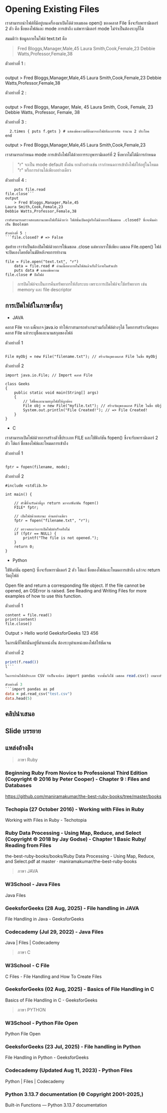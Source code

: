 # Opening Existing Files

เราสามารถนำไฟล์ที่มีอยู่บนเครื่องมาเปิดได้ด้วยเมธอด open() ของคลาส File ซึ่งจะรับพารามิเตอร์ 2 ตัว คือ ชื่อของไฟล์และ mode การเข้าถึง แต่พารามิเตอร์ mode ไม่จำเป็นต้องระบุก็ได้

สมมติว่า ข้อมูลภายในไฟล์ text.txt คือ 

> Fred Bloggs,Manager,Male,45
Laura Smith,Cook,Female,23
Debbie Watts,Professor,Female,38

ตัวอย่างที่ 1 :
```File.open("example.txt").each { |line| puts line } # แสดงข้อความที่ดึงมาจากไฟล์ทีละบรรทัด
```
output
	> Fred Bloggs,Manager,Male,45
Laura Smith,Cook,Female,23
Debbie Watts,Professor,Female,38

ตัวอย่างที่ 2 :
```File.open("text.txt").each(',') { |line| puts line } # แสดงข้อความที่ดึงมาจากไฟล์ทีละบรรทัด โดยจะตัดประโยคด้วย ","
```
output
	> Fred Bloggs,
Manager,
Male,
45
Laura Smith,
Cook,
Female,
23
Debbie Watts,
Professor,
Female,
38

ตัวอย่างที่ 3 :
```File.open("text.txt") do |f| 
  2.times { puts f.gets } # แสดงข้อความที่ดึงมาจากไฟล์ทีละบรรทัด จำนวน 2 ประโยค
end 
```
output
	> Fred Bloggs,Manager,Male,45
Laura Smith,Cook,Female,23

เราสามารถกำหนด  mode การเข้าถึงไฟล์ได้ด้วยการระบุพารามิเตอร์ที่ 2  ซึ่งหากไม่ได้มีการกำหนด 
> "r" จะเป็น mode default ตั้งต้น 
ยกตัวอย่างเช่น เรากำหนดการเข้าถึงไฟล์ให้อยู่ในโหมด "r" หรือการอ่านได้เพียงอย่างเดียว

ตัวอย่างที่ 4 :
```file = File.open("text.txt", "r")
	puts file.read
file.close```
output
	> Fred Bloggs,Manager,Male,45
Laura Smith,Cook,Female,23
Debbie Watts,Professor,Female,38

เรายังสามารถตรวจสอบสถานะของไฟล์ได้ด้วยว่า ไฟล์นั้นเปิดอยู่หรือไม่ด้วยการใช้เมธอด .closed? ซึ่งจะคืนค่าเป็น Boolean 

ตัวอย่างที่ 5 :
```file.closed? # => False  
```

สุดท้าย เราจำเป็นต้องปิดไฟล์ด้วยการใช้เมธอด .close   แต่หากเราใช้เพียง เมธอด File.open() ไฟล์จะปิดเองโดยอัตโนมัติหลังจบการทำงาน

```# เปิดไฟล์ด้วยสถานะ อ่านอย่างเดียว
file = File.open("text.txt", "r")
	data = file.read # อ่านเนื้อหาภายในไฟล์แล้วเก็บไว้ภายในตัวแปร
	puts data # แสดงข้อความ
file.close # ปิดไฟล์
```

> การปิดไฟล์จะเป็นการคืนทรัพยากรให้กับระบบ เพราะการเปิดไฟล์จะใช้ทรัพยากร เช่น memory และ file descriptor


## การเปิดไฟล์ในภาษาอื่นๆ
- JAVA 

คลาส File จาก แพ็กเกจ java.io ทำให้เราสามารถทำงานร่วมกับไฟล์ต่างๆได้ โดยการสร้างวัตถุของคลาส File แล้วระบุชื่อและนามสกุลของไฟล์ 

ตัวอย่างที่ 1
```import java.io.File;  // Import คลาส File

File myObj = new File("filename.txt"); // สร้างวัตถุของคลาส File ในชื่อ myObj
```

ตัวอย่างที่ 2
```// Import คลาส File
import java.io.File; // Import คลาส File

class Geeks 
{
    public static void main(String[] args)
    {
        // ใส่ชื่อและนามสกุลไฟล์ให้ถูกต้อง
        File obj = new File("myfile.txt"); // สร้างวัตถุของคลาส File ในชื่อ obj
        System.out.println("File Created!"); // => File Created!
    }
}
```


- C

เราสามารถเปิดไฟล์ด้วยการสร้างตัวชี้ประเภท FILE และใช้ฟังก์ชัน fopen() ซึ่งจะรับพารามิเตอร์ 2 ตัว ได้แก่ ชื่อของไฟล์และโหมดการเข้าถึง

ตัวอย่างที่ 1
```FILE *fptr;

fptr = fopen(filename, mode);
```

ตัวอย่างที่ 2
```#include <stdio.h>
#include <stdlib.h>

int main() {
    
    // ตัวชี้ที่จะรับค่าที่ถูก return มาจากฟังก์ชัน fopen()
    FILE* fptr;

    // เปิดไฟล์ด้วยสถานะ อ่านอย่างเดียว
    fptr = fopen("filename.txt", "r");

    // ตรวจสอบว่าการเปิดไฟล์สำเร็จหรือไม่
    if (fptr == NULL) {
        printf("The file is not opened.");
    }
    return 0;
}
```


- Python

ใช้ฟังก์ชัน open() ซึ่งจะรับพารามิเตอร์ 2 ตัว ได้แก่ ชื่อของไฟล์และโหมดการเข้าถึง แล้วจะ return วัตถุไฟล์ 

Open file and return a corresponding file object. If the file cannot be opened, an OSError is raised. See Reading and Writing Files for more examples of how to use this function.

ตัวอย่างที่ 1
```file = open("geeks.txt", "r")
content = file.read()
print(content)
file.close()
```
Output
	> Hello world
GeeksforGeeks
123 456

ในกรณีที่ไฟล์นั้นอยู่ที่ตำแหน่งอื่น ต้องระบุตำแหน่งของไฟล์ให้ชัดเจน

ตัวอย่างที่ 2
```f = open("D:\\myfiles\welcome.txt")
print(f.read())
l```

ในการอ่านไฟล์ประเภท CSV จำเป็นจะต้อง import pandas จากนั้นจึงใช้ เมธอด read.csv() เหมาะสำหรับการวิเคราะห์ข้อมูล

ตัวอย่างที่ 3
```import pandas as pd
data = pd.read_csv("test.csv")
data.head(5)
```

## คลิปนำเสนอ


## Slide บรรยาย


## แหล่งอ้างอิง
> ภาษา Ruby
### Beginning Ruby From Novice to Professional Third Edition (Copyright © 2016 by Peter Cooper) - Chapter 9 : Files and Databases
https://github.com/maniramakumar/the-best-ruby-books/tree/master/books

### Techopia (27 October 2016) - Working with Files in Ruby 
Working with Files in Ruby - Techotopia

### Ruby Data Processing - Using Map, Reduce, and Select (Copyright © 2018 by Jay Godse) - Chapter 1 Basic Ruby/ Reading from Files
the-best-ruby-books/books/Ruby Data Processing - Using Map, Reduce, and Select.pdf at master · maniramakumar/the-best-ruby-books

> ภาษา  JAVA
### W3School - Java Files
Java Files

### GeeksforGeeks (28 Aug, 2025) - File handling in JAVA
File Handling in Java - GeeksforGeeks

### Codecademy (Jul 29, 2022) - Java Files
Java | Files | Codecademy


> ภาษา C
### W3School - C File 
C Files - File Handling and How To Create Files

### GeeksforGeeks (02 Aug, 2025) - Basics of File Handling in C
Basics of File Handling in C - GeeksforGeeks


> ภาษา PYTHON
### W3School - Python File Open
Python File Open

### GeeksforGeeks (23 Jul, 2025) - File handling in Python
File Handling in Python - GeeksforGeeks

### Codecademy (Updated Aug 11, 2023) - Python Files
Python | Files | Codecademy

### Python 3.13.7 documentation (© Copyright 2001-2025,)
Built-in Functions — Python 3.13.7 documentation


